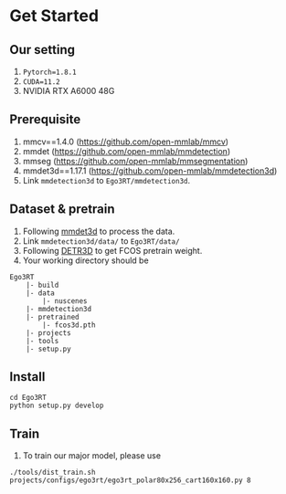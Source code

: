 # Get Started
## Our setting
1. `Pytorch=1.8.1`
2. `CUDA=11.2`
3. NVIDIA RTX A6000 48G
## Prerequisite
1. mmcv==1.4.0 (https://github.com/open-mmlab/mmcv)
2. mmdet (https://github.com/open-mmlab/mmdetection)
3. mmseg (https://github.com/open-mmlab/mmsegmentation)
4. mmdet3d==1.17.1 (https://github.com/open-mmlab/mmdetection3d)
5. Link `mmdetection3d` to `Ego3RT/mmdetection3d`.

## Dataset & pretrain
1. Following [mmdet3d](https://github.com/open-mmlab/mmdetection3d) to process the data.
2. Link `mmdetection3d/data/` to `Ego3RT/data/`
3. Following [DETR3D](https://github.com/WangYueFt/detr3d) to get FCOS pretrain weight.
4. Your working directory should be
```
Ego3RT
    |- build
    |- data
        |- nuscenes
    |- mmdetection3d
    |- pretrained
        |- fcos3d.pth
    |- projects
    |- tools
    |- setup.py
```

## Install
```
cd Ego3RT
python setup.py develop
```
## Train
1. To train our major model, please use
```
./tools/dist_train.sh projects/configs/ego3rt/ego3rt_polar80x256_cart160x160.py 8
```